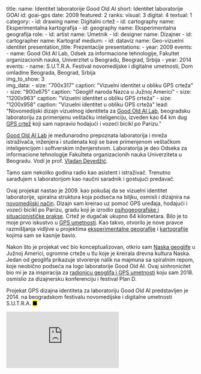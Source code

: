 title: 
    name: Identitet laboratorije Good Old AI
    short: Identitet laboratorije GOAI
id: goai-gps
date: 2009
featured: 2
ranks:
    visual: 3
    digital: 4
    textual: 1
category: 
    - id: drawing
      name: Digitalni crtež
    - id: cartography
      name: Eksperimentalna kartografija
    - id: geography
      name: Eksperimentalna geografija
role:
    - id: artist
      name: Umetnik
    - id: designer
      name: Dizajner
    - id: cartographer
      name: Kartograf
medium:
    - id: dataviz
      name: Geo-vizuelni identitet
presentation_title: Prezentacije
presentations:
    - year: 2009
      events:
        - name: <span class='italic-style'>Good Old AI Lab</span>, Odsek za informacione tehnologije, Fakultet organizacionih nauka, Univerzitet u Beogradu, Beograd, Srbija
    - year: 2014
      events:
        - name: <span class='italic-style'>S.U.T.R.A. Festival novomedijske i digitalne umetnosti</span>, Dom omladine Beograda, Beograd, Srbija     
img_to_show: 3       
img_data:
    - size: "700x317"
      caption: "Vizuelni identitet u obliku GPS crteža"
    - size: "900x675"
      caption: "Geoglif naroda Nazca u Južnoj Americi"
    - size: "1200x963"
      caption: "Vizuelni identitet u obliku GPS crteža"
    - size: "1200x958"
      caption: "Vizuelni identitet u obliku GPS crteža"
lead: "Novomedijski dizajn vizuelnog identiteta za <a href='http://goodoldai.org/' target='_blank'>Good Old AI Lab</a>, beogradsku laboratoriju za primenjenu veštačku inteligenciju, izveden kao 64 km dug <a href='https://en.wikipedia.org/wiki/GPS_drawing' target='_blank'>GPS crtež</a> koji sam napravio hodajući i vozeći bicikl po Parizu."

<a href='http://goodoldai.org/' target='_blank'>Good Old AI Lab</a> je međunarodno prepoznata laboratorija i mreža istraživača, inženjera i studenata koji se bave primenjenom veštačkom inteligencijom i softverskim inženjerstvom. Laboratorija je deo Odseka za informacione tehnologije Fakulteta organizacionih nauka Univerziteta u Beogradu. Vodi je prof. <a href='http://devedzic.fon.bg.ac.rs/' target='_blank'>Vladan Devedžić</a>.

Tamo sam nekoliko godina radio kao asistent i istraživač. Trenutno sarađujem s laboratorijom kao naučni saradnik i gostujući predavač.

Ovaj projekat nastao je 2009. kao pokušaj da se vizuelni identitet laboratorije, spiralna struktura koja podseća na biljku, osmisli i dizajnira na <a href='https://en.wikipedia.org/wiki/New_media_art' target='_blank'>novomedijski način</a>. Dizajn sam kreirao uz pomoć GPS uređaja, hodajući i vozeći bicikl po Parizu, gradu koji je izrodio <a href='https://anarhisticka-biblioteka.net/library/situacionisticka-internacionala-definicije' target='_blank'>psihogeografske i situacionističke prakse</a>. Crtež je dugačak ukupno 64 kilometara. Bilo je to moje prvo iskustvo u <a href='https://en.wikipedia.org/wiki/GPS_drawing' target='_blank'>GPS umetnosti</a>. Kao takvo, otvorilo je nove pravce razmišljanja vidljive u projektima <a href='/rad/projekti/category/geography'>eksperimentalne geografije</a> i <a href='/rad/projekti/category/cartography'>kartografije</a> kojima sam se kasnije bavio.

Nakon što je projekat već bio konceptualizovan, otkrio sam <a href='https://en.wikipedia.org/wiki/Nazca_Lines' target='_blank'>Naska geoglife</a> u Južnoj Americi, ogromne crteže u tlu koje je kreirala drevna kultura Naska. Jedan od geoglifa prikazuje stvorenje nalik na majmuna sa spiralnim repom, koje neobično podseća na logo laboratorije Good Old AI. Ovaj sinhronicitet bio mi je za inspiracija za <a href='/rad/projekti/geoglyphs-zg'>radionicu geoglifa i GPS umetnosti</a> koju sam 2018. osmislio za dizajnersku konferenciju i festival <span class='italic-style'>Plan D</span>.

Projekat GPS dizajna identiteta za laboratoriju Good Old AI predstavljen je 2014. na beogradskom festivalu novomedijske i digitalne umetnosti S.U.T.R.A. <mark>&#9632;</mark>

<iframe src="https://www.youtube.com/embed/jIQbPPW-pa8?rel=0&amp;fs=0&amp;controls=0" frameborder="0" allow="accelerometer; autoplay; picture-in-picture" allowfullscreen></iframe>